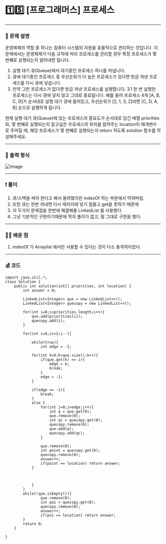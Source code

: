 #  1️⃣5️⃣ [프로그래머스] 프로세스 </span> 

---
### 📃 문제 설명
운영체제의 역할 중 하나는 컴퓨터 시스템의 자원을 효율적으로 관리하는 것입니다. 
이 문제에서는 운영체제가 다음 규칙에 따라 프로세스를 관리할 경우 특정 프로세스가 몇 번째로 실행되는지 알아내면 됩니다.

1. 실행 대기 큐(Queue)에서 대기중인 프로세스 하나를 꺼냅니다.
2. 큐에 대기중인 프로세스 중 우선순위가 더 높은 프로세스가 있다면 방금 꺼낸 프로세스를 다시 큐에 넣습니다.
3. 만약 그런 프로세스가 없다면 방금 꺼낸 프로세스를 실행합니다.
  3.1 한 번 실행한 프로세스는 다시 큐에 넣지 않고 그대로 종료됩니다.
예를 들어 프로세스 4개 [A, B, C, D]가 순서대로 실행 대기 큐에 들어있고, 우선순위가 [2, 1, 3, 2]라면 [C, D, A, B] 순으로 실행하게 됩니다.

현재 실행 대기 큐(Queue)에 있는 프로세스의 중요도가 순서대로 담긴 배열 priorities와, 몇 번째로 실행되는지 알고싶은 프로세스의 위치를 알려주는 location이 매개변수로 주어질 때, 
해당 프로세스가 몇 번째로 실행되는지 return 하도록 solution 함수를 작성해주세요.

---
### 🔑 출력 형식
![image](https://github.com/handaldog/DailyAlgo/assets/96431408/8e820586-716c-4b76-82d5-7a15c6874f80)


---
### ❗️ 풀이 
1. 큐/스택을 써야 한다고 해서 쓸려했지만 indexOf 하는 부분에서 막혀버림.
2. 또한 큐는 한번 꺼내면 다시 제자리에 넣기 힘들고 get을 못하기 때문에
3. 이 두가지 문제점을 한번에 해결해줄 LinkedList 를 사용했다.
4. 그냥 기본적인 구현이기때문에 딱히 풀이가 없고, 말 그대로 구현을 했다.


--- 
### 👨‍💻 배운 점
1. indexOf 가 Arraylist 에서만 사용할 수 있다는 것이 다소 충격적이었다.

---
### 💰 코드
```
import java.util.*;
class Solution {
    public int solution(int[] priorities, int location) {
        int answer = 0;
        
        LinkedList<Integer> que = new LinkedList<>();
        LinkedList<Integer> quecopy = new LinkedList<>();
        
        for(int i=0;i<priorities.length;i++){
            que.add(priorities[i]);
            quecopy.add(i);
        }
        
        for(int i=9;i>=2;i--){
            
            while(true){
                int edge = -1;
                
            for(int k=0;k<que.size();k++){
                if(que.get(k) == i){
                    edge = k;
                    break; 
                }
                edge = -1;
            }
            
            if(edge == -1){
                break;
            }
            else {
                for(int j=0;j<edge;j++){
                    int q = que.get(0);
                    que.remove(0);
                    int qc = quecopy.get(0);
                    quecopy.remove(0);
                    que.add(q);
                    quecopy.add(qc);
                } 
                
                que.remove(0);
                int point = quecopy.get(0);
                quecopy.remove(0);
                answer++;
                if(point == location) return answer;
            }
               
                
            
            }
        }
        while(!que.isEmpty()){
                que.remove(0);
                int poi = quecopy.get(0);
                quecopy.remove(0);
                answer++;
                if(poi == location) return answer;
        }
        return 0;
    }
   
}


```
